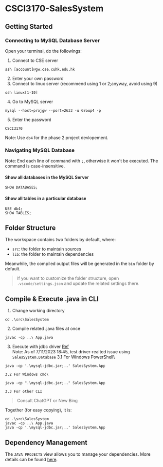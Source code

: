 # CSCI3170-SalesSystem
## Getting Started
### Connecting to MySQL Database Server
Open your terminal, do the followings:
1. Connect to CSE server
```
ssh [account]@gw.cse.cuhk.edu.hk
```
2. Enter your own password
3. Connect to linux server (recommend using 1 or 2;anyway, avoid using 9)
```
ssh linux[1-10]
```
4. Go to MySQL server
```
mysql --host=projgw --port=2633 -u Group4 -p
```
5. Enter the password
```
CSCI3170
```

Note: Use `db4` for the phase 2 project devlopement.
### Navigating MySQL Database
Note: End each line of command with `;`, otherwise it won't be executed. The command is case-insensitive.
#### Show all databases in the MySQL Server
```
SHOW DATABASES;
```
#### Show all tables in a particular database
```
USE db4;
SHOW TABLES;
```
## Folder Structure

The workspace contains two folders by default, where:

- `src`: the folder to maintain sources
- `lib`: the folder to maintain dependencies

Meanwhile, the compiled output files will be generated in the `bin` folder by default.

> If you want to customize the folder structure, open `.vscode/settings.json` and update the related settings there.

## Compile & Execute .java in CLI
1. Change working directory
```
cd .\src\SalesSystem
```
2. Compile related .java files at once
```
javac -cp ..\ App.java
```
3. Execute with jdbc driver [Ref](https://stackoverflow.com/questions/18093928/what-does-could-not-find-or-load-main-class-mean)\
Note: As of 7/11/2023 18:45, test driver-realted issue using `SalesSystem.Database`
    3.1 For Windows PowerShell\
```
java -cp '.\mysql-jdbc.jar;..' SalesSystem.App
```
    3.2 For Windows cmd\
```
java -cp ".\mysql-jdbc.jar;.." SalesSystem.App

``` 
    3.3 For other CLI
> Consult ChatGPT or New Bing

Together (for easy copying), it is:
```
cd .\src\SalesSystem
javac -cp ..\ App.java
java -cp '.\mysql-jdbc.jar;..' SalesSystem.App
```
## Dependency Management

The `JAVA PROJECTS` view allows you to manage your dependencies. More details can be found [here](https://github.com/microsoft/vscode-java-dependency#manage-dependencies).
